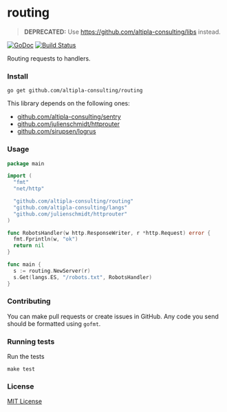 
# routing

> **DEPRECATED:** Use https://github.com/altipla-consulting/libs instead.

[![GoDoc](https://godoc.org/github.com/altipla-consulting/routing?status.svg)](https://godoc.org/github.com/altipla-consulting/routing)
[![Build Status](https://travis-ci.org/altipla-consulting/routing.svg?branch=master)](https://travis-ci.org/altipla-consulting/routing)

Routing requests to handlers.


### Install

```shell
go get github.com/altipla-consulting/routing
```

This library depends on the following ones:
- [github.com/altipla-consulting/sentry](github.com/altipla-consulting/sentry)
- [github.com/julienschmidt/httprouter](github.com/julienschmidt/httprouter)
- [github.com/sirupsen/logrus](github.com/sirupsen/logrus)


### Usage

```go
package main

import (
  "fmt"
  "net/http"

  "github.com/altipla-consulting/routing"
  "github.com/altipla-consulting/langs"
  "github.com/julienschmidt/httprouter"
)

func RobotsHandler(w http.ResponseWriter, r *http.Request) error {
  fmt.Fprintln(w, "ok")
  return nil
}

func main {
  s := routing.NewServer(r)
  s.Get(langs.ES, "/robots.txt", RobotsHandler)
}
```


### Contributing

You can make pull requests or create issues in GitHub. Any code you send should be formatted using `gofmt`.


### Running tests

Run the tests

```shell
make test
```


### License

[MIT License](LICENSE)
